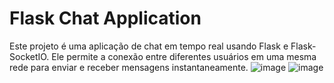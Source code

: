 # Flask Chat Application
Este projeto é uma aplicação de chat em tempo real usando Flask e Flask-SocketIO. Ele permite a conexão entre diferentes usuários em uma mesma rede para enviar e receber mensagens instantaneamente.
![image](https://github.com/user-attachments/assets/3a63ad82-97a5-41b8-9d71-e187f81a96dc)
![image](https://github.com/user-attachments/assets/5c0ce838-143c-4825-b564-9d4f28958c6e)
